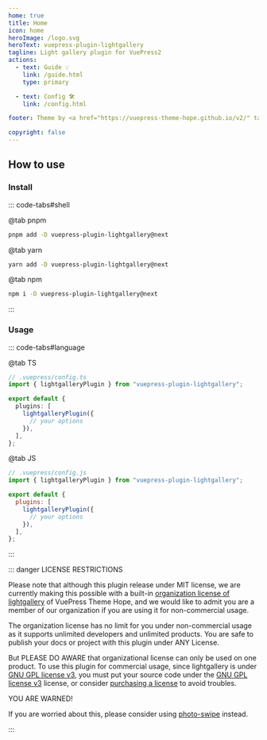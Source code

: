 ```yaml
---
home: true
title: Home
icon: home
heroImage: /logo.svg
heroText: vuepress-plugin-lightgallery
tagline: Light gallery plugin for VuePress2
actions:
  - text: Guide 💡
    link: /guide.html
    type: primary

  - text: Config 🛠
    link: /config.html

footer: Theme by <a href="https://vuepress-theme-hope.github.io/v2/" target="_blank">VuePress Theme Hope</a> | MIT Licensed, Copyright © 2019-present Mr.Hope

copyright: false
---
```


## How to use

### Install

::: code-tabs#shell

@tab pnpm

```bash
pnpm add -D vuepress-plugin-lightgallery@next
```

@tab yarn

```bash
yarn add -D vuepress-plugin-lightgallery@next
```

@tab npm

```bash
npm i -D vuepress-plugin-lightgallery@next
```

:::

### Usage

::: code-tabs#language

@tab TS

```ts
// .vuepress/config.ts
import { lightgalleryPlugin } from "vuepress-plugin-lightgallery";

export default {
  plugins: [
    lightgalleryPlugin({
      // your options
    }),
  ],
};
```

@tab JS

```js
// .vuepress/config.js
import { lightgalleryPlugin } from "vuepress-plugin-lightgallery";

export default {
  plugins: [
    lightgalleryPlugin({
      // your options
    }),
  ],
};
```

:::

::: danger LICENSE RESTRICTIONS

Please note that although this plugin release under MIT license, we are currently making this possible with a built-in [organization license of lightgallery](https://www.lightgalleryjs.com/license/) of VuePress Theme Hope, and we would like to admit you are a member of our organization if you are using it for non-commercial usage.

The organization license has no limit for you under non-commercial usage as it supports unlimited developers and unlimited products. You are safe to publish your docs or project with this plugin under ANY License.

But PLEASE DO AWARE that organizational license can only be used on one product. To use this plugin for commercial usage, since lightgallery is under [GNU GPL license v3](https://www.gnu.org/licenses/gpl-3.0.html), you must put your source code under the [GNU GPL license v3](https://www.gnu.org/licenses/gpl-3.0.html) license, or consider [purchasing a license](https://www.lightgalleryjs.com/license/) to avoid troubles.

YOU ARE WARNED!

If you are worried about this, please consider using [photo-swipe](https://vuepress-theme-hope.github.io/v2/photo-swipe/) instead.

:::
